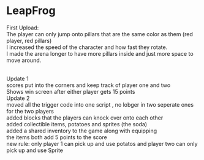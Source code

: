 # LeapFrog
First Upload:
<br>
The player can only jump onto pillars that are the same color as them (red player, red pillars)
<br>
I increased the speed of the character and how fast they rotate.
<br>
I made the arena longer to have more pillars inside and just more space to move around.

<br>
Update 1
<br>
scores put into the corners and keep track of player one and two
<br>
Shows win screen after either player gets 15 points

<br>
Update 2
<br>
moved all the trigger code into one script , no lobger in two seperate ones for the two players
<br> 
added blocks that the players can knock over onto each other
<br>
added collectible items, potatoes and sprites (the soda)
<br>
added a shared inventory to the game along with equipping
<br>
the items both add 5 points to the score
<br>
new rule: only player 1 can pick up and use potatos and player two can only pick up and use Sprite

